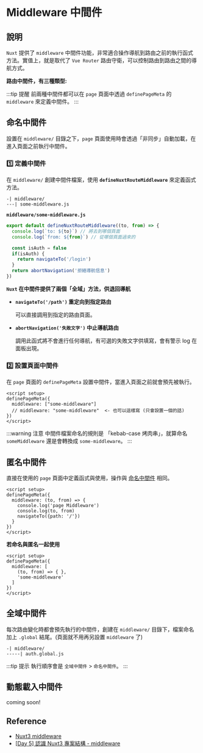 # Middleware 中間件

## 說明
`Nuxt` 提供了 `middleware` 中間件功能，非常適合操作導航到路由之前的執行函式方法。實值上，就是取代了 `Vue Router` 路由守衛，可以控制路由到路由之間的導航方式。

**路由中間件，有三種類型:**

:::tip 提醒
前兩種中間件都可以在 `page` 頁面中透過 `definePageMeta` 的 `middleware` 來定義中間件。
:::

## 命名中間件
設置在 `middleware/` 目錄之下，`page` 頁面使用時會透過「非同步」自動加載，在進入頁面之前執行中間件。

### 1️⃣ 定義中間件
在 `middleware/` 創建中間件檔案，使用 **`defineNuxtRouteMiddleware`** 來定義函式方法。

```
-| middleware/
---| some-middleware.js
```

**`middleware/some-middleware.js`**

```js {1,7,9}
export default defineNuxtRouteMiddleware((to, from) => {
  console.log(`to: ${to}`) // 將去到哪個頁面
  console.log(`from: ${from}`) // 從哪個頁面過來的

  const isAuth = false
  if(isAuth) {
    return navigateTo('/login')
  }
  return abortNavigation('拒絕導航信息')
})
```

**`Nuxt` 在中間件提供了兩個「全域」方法，供退回導航**

- **`navigateTo('/path')` 重定向到指定路由**

  可以直接調用到指定的路由頁面。

- **`abortNavigation('失敗文字')` 中止導航路由**

  調用此函式將不會進行任何導航，有可選的失敗文字供填寫，會有警示 log 在面板出現。

### 2️⃣ 設置頁面中間件
在 `page` 頁面的 `definePageMeta` 設置中間件，當進入頁面之前就會預先被執行。

```vue
<script setup>
definePageMeta({
  middleware: ["some-middleware"]
  // middleware: "some-middleware"  <- 也可以這樣寫 (只會設置一個的話)
})
</script>
```

:::warning 注意
中間件檔案命名的規則是 「kebab-case 烤肉串」，就算命名 `someMiddleware` 還是會轉換成 `some-middleware`。
:::


## 匿名中間件
直接在使用的 `page` 頁面中定義函式與使用，操作與 [命名中間件](/nuxt3/middleware.html#命名中間件) 相同。

```vue {3-7}
<script setup>
definePageMeta({
  middleware: (to, from) => {
    console.log('page Middleware')
    console.log(to, from)
    navigateTo({path: '/'})
  }
})
</script>
```

**若命名與匿名一起使用**

```vue {3-6}
<script setup>
definePageMeta({
  middleware: [
    (to, from) => { }, 
    'some-middleware'
  ]
})
</script>
```

## 全域中間件
每次路由變化時都會預先執行的中間件，創建在 `middleware/` 目錄下，檔案命名加上 `.global` 結尾。(頁面就不用再另設置 `middleware` 了)

```
-| middleware/
-----| auth.global.js
```

:::tip 提示
執行順序會是 `全域中間件` > `命名中間件`。
:::

## 動態載入中間件
coming soon!

## Reference
- [Nuxt3 middleware](https://nuxt.com/docs/guide/directory-structure/middleware)
- [[Day 5] 認識 Nuxt3 專案結構 - middleware](https://ithelp.ithome.com.tw/articles/10295114)